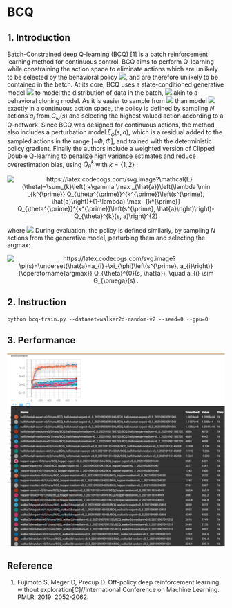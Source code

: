 # BCQ

## 1. Introduction

Batch-Constrained deep Q-learning (BCQ) [1] is a batch reinforcement learning method for continuous control. BCQ aims to perform Q-learning while constraining the action space to eliminate actions which are unlikely to be selected by the behavioral policy ![](http://latex.codecogs.com/svg.latex?\\pi_{b}), and are therefore unlikely to be contained in the batch. At its core, BCQ uses a state-conditioned generative model ![](https://latex.codecogs.com/svg.latex?G_{\\omega}:\\mathcal{S}&space;\\rightarrow&space;\\mathcal{A}) to model the distribution of data in the batch, ![](https://latex.codecogs.com/svg.latex?G_{\\omega}&space;\\approx&space;\\pi_{b}) akin to a behavioral cloning model. As it is easier to sample from ![](https://latex.codecogs.com/svg.latex?\\pi_{b}(a&space;\\mid&space;s)) than model ![](https://latex.codecogs.com/svg.latex?\\pi_{b}(a&space;\\mid&space;s)) exactly in a continuous action space, the policy is defined by sampling $N$ actions $a_{i}$ from $G_{\omega}(s)$ and selecting the highest valued action according to a Q-network. Since BCQ was designed for continuous actions, the method also includes a perturbation model $\xi_{\phi}(s, a)$, which is a residual added to the sampled actions in the range $[-\Phi, \Phi]$, and trained with the deterministic policy gradient. Finally the authors include a weighted version of Clipped Double Q-learning to penalize high variance estimates and reduce overestimation bias, using $Q_{\theta}^{k}$ with $k=\{1,2\}$ :
<div align=center><img src="https://latex.codecogs.com/svg.image?\mathcal{L}(\theta)=\sum_{k}\left(r&plus;\gamma&space;\max&space;_{\hat{a}}\left(\lambda&space;\min&space;_{k^{\prime}}&space;Q_{\theta^{\prime}}^{k^{\prime}}\left(s^{\prime},&space;\hat{a}\right)&plus;(1-\lambda)&space;\max&space;_{k^{\prime}}&space;Q_{\theta^{\prime}}^{k^{\prime}}\left(s^{\prime},&space;\hat{a}\right)\right)-Q_{\theta}^{k}(s,&space;a)\right)^{2}" title="https://latex.codecogs.com/svg.image?\mathcal{L}(\theta)=\sum_{k}\left(r+\gamma \max _{\hat{a}}\left(\lambda \min _{k^{\prime}} Q_{\theta^{\prime}}^{k^{\prime}}\left(s^{\prime}, \hat{a}\right)+(1-\lambda) \max _{k^{\prime}} Q_{\theta^{\prime}}^{k^{\prime}}\left(s^{\prime}, \hat{a}\right)\right)-Q_{\theta}^{k}(s, a)\right)^{2}" /></div>

where ![](https://latex.codecogs.com/svg.latex?\\hat{a}=a_{i}&plus;\\xi_{\\phi}\\left(s^{\\prime},&space;a_{i}\\right),&space;\\quad&space;a_{i}&space;\\sim&space;G_{\\omega}\\left(s^{\\prime}\\right).) During evaluation, the policy is defined similarly, by sampling $N$ actions from the generative model, perturbing them and selecting the argmax:

<div align=center><img src="https://latex.codecogs.com/svg.image?\pi(s)=\underset{\hat{a}=a_{i}&plus;\xi_{\phi}\left(s^{\prime},&space;a_{i}\right)}{\operatorname{argmax}}&space;Q_{\theta}^{0}(s,&space;\hat{a}),&space;\quad&space;a_{i}&space;\sim&space;G_{\omega}(s)&space;." title="https://latex.codecogs.com/svg.image?\pi(s)=\underset{\hat{a}=a_{i}+\xi_{\phi}\left(s^{\prime}, a_{i}\right)}{\operatorname{argmax}} Q_{\theta}^{0}(s, \hat{a}), \quad a_{i} \sim G_{\omega}(s) ." /></div>

## 2. Instruction

```
python bcq-train.py --dataset=walker2d-random-v2 --seed=0 --gpu=0
```

## 3. Performance

<img src=".\imgs\5s0ZS1.png" alt="img" style="zoom:80%;" />

## Reference

1. Fujimoto S, Meger D, Precup D. Off-policy deep reinforcement learning without exploration[C]//International Conference on Machine Learning. PMLR, 2019: 2052-2062.

   

